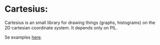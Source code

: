 Cartesius:
==========

Cartesius is an small library for drawing things (graphs, histograms) on the 2D cartesian coordinate system. It depends only on PIL.

Se examples [here](http://tkrajina.github.com/cartesius/).

